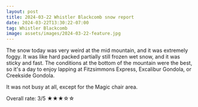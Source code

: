 ```yaml
---
layout: post
title: 2024-03-22 Whistler Blackcomb snow report
date: 2024-03-22T13:30:22-07:00
tag: Whistler Blackcomb
image: assets/images/2024-03-22-feature.jpg
---
```


The snow today was very weird at the mid mountain, and it was extremely foggy. It was like hard packed partially still frozen wet snow, and it was sticky and fast. The conditions at the bottom of the mountain were the best, so it's a day to enjoy lapping at Fitzsimmons Express, Excalibur Gondola, or Creekside Gondola.

It was not busy at all, except for the Magic chair area.

Overall rate: 3/5 ★★★☆☆
